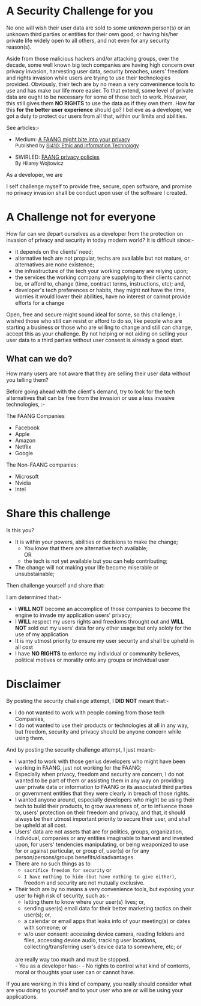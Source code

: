 # A Security Challenge for you
No one will wish their user data are sold to some unknown person(s) or an unknown third parties or entities for their own good, or having his/her private life widely open to all others, and not even for any security reason(s). 

Aside from those malicious hackers and/or attacking groups, over the decade, some well known big tech companies are having high concern over privacy invasion, harvesting user data, security breaches, users' freedom and rights invasion while users are trying to use their technologies provided. Obviously, their tech are by no mean a very conveninence tools to use and has make our life more easier. To that extend, some level of private data are ought to be necessary for some of those tech to work. However, this still gives them __NO RIGHTS__ to use the data as if they own them. How far this __for the better user experience__ should go? I believe as a developer, we got a duty to protect our users from all that, within our limits and abilities.

See articles:- 

- Medium: [A FAANG might bite into your privacy](https://medium.com/si-410-ethics-and-information-technology/a-faang-might-bite-into-your-privacy-dcd240defe1b) <br />
<span style="font-size:small">Published by [SI410: Ethic and Information Technology](https://medium.com/si-410-ethics-and-information-technology)</span>

- SWIRLED: [FAANG privacy policies](https://swirled.com/faang-privacy-policies/) <br />
<span style="font-size:small">By Hilarey Wojtowicz</span>

As a developer, we are 





I self challenge myself to provide free, secure, open software, and promise no privacy invasion shall be conduct upon user of the software I created.
# A Challenge not for everyone
How far can we depart ourselves as a developer from the protection on invasion of privacy and security in today modern world? It is difficult since:- 
- it depends on the clients' need;
- alternative tech are not propular, techs are available but not mature, or alternatives are none existence; 
- the infrastructure of the tech your working company are relying upon;
- the services the working company are supplying to their clients cannot be, or afford to, change (time, contract terms, instructions, etc); and,
- developer's tech preferences or habits, they might not have the time, worries it would lower their abilities, have no interest or cannot provide efforts for a change 

Open, free and secure might sound ideal for some, so this challenge, I wished those who still can resist or afford to do so, like people who are starting a business or those who are willing to change and still can change, accept this as your challenge. By not helping or not aiding on selling your user data to a third parties without user consent is already a good start.

## What can we do? 
How many users are not aware that they are selling their user data without you telling them? 

Before going ahead with the client's demand, try to look for the tech alternatives that can be free from the invasion or use a less invasive technologies, :-

The FAANG Companies
- Facebook
- Apple
- Amazon
- Netflix
- Google

The Non-FAANG companies:
- Microsoft 
- Nvidia
- Intel



# Share this challenge
Is this you?

- It is within your powers, abilities or decisions to make the change;
  - You know that there are alternative tech available;<br />
OR 
  - the tech is not yet available but you can help contributing;
- The change will not making your life become miserable or unsubstainable;

Then challenge yourself and share that:

I am determined that:-
- I __WILL NOT__ become an accomplice of those companies to become the engine to invade my application users' privacy;
- I __WILL__ respect my users rights and freedoms throught out and __WILL NOT__ sold out my users' data for any other usage but only sololy for the use of my application
- It is my utmost priority to ensure my user security and shall be upheld in all cost
- I have __NO RIGHTS__ to enforce my individual or community believes, political motives or morality onto any groups or individual user

# Disclaimer
By posting the security challenge attempt, I __DID NOT__ meant that:-
- I do not wanted to work with people coming from those tech Companies, 
- I do not wanted to use their products or technologies at all in any way, but freedom, security and privacy should be anyone concern while using them.

And by posting the security challenge attempt, I just meant:-
- I wanted to work with those genius developers who might have been working in FAANG, just not working for the FAANG;
- Especially when privacy, freedom and security are concern, I do not wanted to be part of them or assisting them in any way on providing user private data or information to FAANG or its associated third parties or government entities that they were clearly in breach of those rights. 
- I wanted anyone around, especially developers who might be using their tech to build their products, to grow awareness of, or to influence those to, users' protection on their freedom and privacy, and that, it should always be their utmost important priority to secure their user, and shall be upheld at all cost. 
- Users' data are not assets that are for politics, groups, organization, individual, companies or any entities imaginable to harvest and invested upon, for users' tendencies manipulating, or being weaponized to use for or against particular, or group of, user(s) or for any person/persons/groups benefits/disadvantages.
- There are no such things as to<br>
  - `sacrifice freedom for security` or
  - `I have nothing to hide (but have nothing to give either)`,<br>
  freedom and security are not mutually exclusive.
- Their tech are by no means a very convenience tools, but exposing your user to high risk of security, such as:-
  - letting them to know where your user(s) lives; or, 
  - sending user(s) email data for their better marketing tactics on their user(s); or, 
  - a calendar or email apps that leaks info of your meeting(s) or dates with someone; or
  - w/o user consent: accessing device camera, reading folders and files, accessing device audio, tracking user locations, collecting/transferring user's device data to somewhere, etc; or
  <br>
  are really way too much and must be stopped. <br>
  - You as a developer has:-
    - No rights to control what kind of contents, moral or thoughts your user can or cannot have. 

If you are working in this kind of company, you really should consider what are you doing to yourself and to your user who are or will be using your applications.